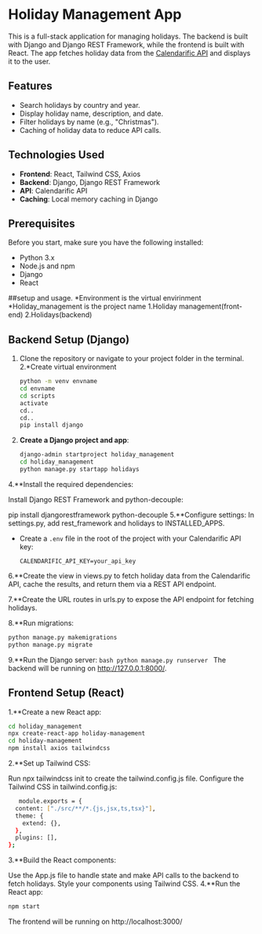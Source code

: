 # Holiday Management App

This is a full-stack application for managing holidays. The backend is built with Django and Django REST Framework, while the frontend is built with React. The app fetches holiday data from the [Calendarific API](https://calendarific.com/) and displays it to the user.

## Features

- Search holidays by country and year.
- Display holiday name, description, and date.
- Filter holidays by name (e.g., "Christmas").
- Caching of holiday data to reduce API calls.

## Technologies Used

- **Frontend**: React, Tailwind CSS, Axios
- **Backend**: Django, Django REST Framework
- **API**: Calendarific API
- **Caching**: Local memory caching in Django

## Prerequisites

Before you start, make sure you have the following installed:

- Python 3.x
- Node.js and npm
- Django
- React

##setup and usage.
*Environment is the virtual envirinment
*Holiday_management is the project name
   1.Holiday management(front-end)
   2.Holidays(backend)

## Backend Setup (Django)

1. Clone the repository or navigate to your project folder in the terminal.
2.*Create virtual environment
   ```bash
   python -m venv envname
   cd envname
   cd scripts
   activate
   cd..
   cd..
   pip install django
3. **Create a Django project and app**:
   ```bash
   django-admin startproject holiday_management
   cd holiday_management
   python manage.py startapp holidays
4.**Install the required dependencies:

   Install Django REST Framework and python-decouple:
   
   pip install djangorestframework python-decouple
5.**Configure settings:
   In settings.py, add rest_framework and holidays to INSTALLED_APPS.
   - Create a `.env` file in the root of the project with your Calendarific API key:

     ```
     CALENDARIFIC_API_KEY=your_api_key
     ```
6.**Create the view in views.py to fetch holiday data from the Calendarific API, cache the results, and return them via a       REST API endpoint.

7.**Create the URL routes in urls.py to expose the API endpoint for fetching holidays.

8.**Run migrations:

   ```bash
   python manage.py makemigrations
   python manage.py migrate
   ```
9.**Run the Django server:
    ```bash
    python manage.py runserver
    ```
The backend will be running on http://127.0.0.1:8000/.

## Frontend Setup (React)

1.**Create a new React app:

   ```bash
   cd holiday_management
   npx create-react-app holiday-management
   cd holiday-management
   npm install axios tailwindcss
   ```

2.**Set up Tailwind CSS:

   Run npx tailwindcss init to create the tailwind.config.js file.
   Configure the Tailwind CSS in tailwind.config.js:
   ```bash
      module.exports = {
     content: ["./src/**/*.{js,jsx,ts,tsx}"],
     theme: {
       extend: {},
     },
     plugins: [],
   };
   ```

3.**Build the React components:

   Use the App.js file to handle state and make API calls to the backend to fetch holidays.
   Style your components using Tailwind CSS.
4.**Run the React app:

   ```bash
   npm start
   ```
   
The frontend will be running on http://localhost:3000/

